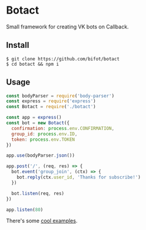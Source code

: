 # Botact

Small framework for creating VK bots on Callback.

## Install

```
$ git clone https://github.com/bifot/botact
$ cd botact && npm i
```

## Usage

```javascript
const bodyParser = require('body-parser')
const express = require('express')
const Botact = require('./botact')

const app = express()
const bot = new Botact({
  confirmation: process.env.CONFIRMATION,
  group_id: process.env.ID,
  token: process.env.TOKEN
})

app.use(bodyParser.json())

app.post('/', (req, res) => {
  bot.event('group_join', (ctx) => {
    bot.reply(ctx.user_id, 'Thanks for subscribe!')
  })

  bot.listen(req, res)
})

app.listen(80)
```

There's some [cool examples](https://github.com/bifot/botact/tree/master/examples).
